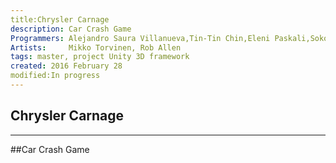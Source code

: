 ```yaml
---
title:Chrysler Carnage
description: Car Crash Game
Programmers: Alejandro Saura Villanueva,Tin-Tin Chin,Eleni Paskali,Sokol Murturi
Artists:     Mikko Torvinen, Rob Allen
tags: master, project Unity 3D framework
created: 2016 February 28
modified:In progress
---
```

Chrysler Carnage
---------
---------
##Car Crash Game







